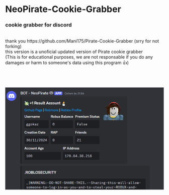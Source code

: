 # NeoPirate-Cookie-Grabber
<h3>cookie grabber for discord</h3>
<br>
thank you https://github.com/Mani175/Pirate-Cookie-Grabber (srry for not forking)
<br>
this version is a unoficial updated version of Pirate cookie grabber
<br>
(This is for educational purposes, we are not responsable if you do any damages or harm to someone's data using this program 👍)
<br><br>
<br><br>

<img src='example.png'></img>

